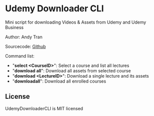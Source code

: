 # Udemy Downloader CLI
Mini script for downloading Videos & Assets from Udemy and Udemy Business

Author: Andy Tran  

Sourcecode: [Github](https://github.com/Andycillin/udemy-downloader-cli)


Command list:
- "**select \<CourseID>**": Select a course and list all lectures
- "**download all**": Download all assets from selected course
- "**download \<LectureID>**": Download a single lecture and its assets
- "**downloadall**": Download all enrolled courses 
## License
UdemyDownloaderCLI is MIT licensed